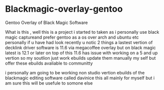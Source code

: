# Blackmagic-overlay-gentoo
Gentoo Overlay of Black Magic Software

What is this , well this is a project i started to taken as i personally use black magic captureand prefer gentoo as a os over arch and ubuntu etc personally if u have had look recently u notic 2 things a lastest vertion of decklink driver software is 11.6 via megacoffee overlay but on black magic latest is 12.1 or later on top of this 11.6 has issue with working on a 5 and up vertion so my soutlion just work ebuilds update them manually my self but offer these ebuilds avaliable to communitty 

i personally am going to be working non studio vertion ebuilds of the blackmagic editing software called davinice this all mainly for myself but i am sure this will be usefule to somone else 
